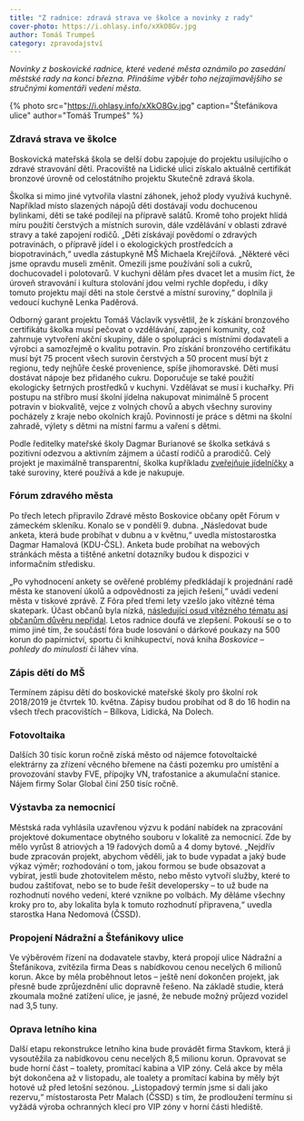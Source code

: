 ```yaml
---
title: "Z radnice: zdravá strava ve školce a novinky z rady"
cover-photo: https://i.ohlasy.info/xXkO8Gv.jpg
author: Tomáš Trumpeš
category: zpravodajství
---
```


*Novinky z boskovické radnice, které vedené města oznámilo po zasedání městské rady na konci března. Přinášíme výběr toho nejzajímavějšího se stručnými komentáři vedení města.*

{% photo src="https://i.ohlasy.info/xXkO8Gv.jpg" caption="Štefánikova ulice" author="Tomáš Trumpeš" %}

### Zdravá strava ve školce

Boskovická mateřská škola se delší dobu zapojuje do projektu usilujícího o zdravé stravování dětí. Pracoviště na Lidické ulici získalo aktuálně certifikát bronzové úrovně od celostátního projektu Skutečně zdravá škola. 

Školka si mimo jiné vytvořila vlastní záhonek, jehož plody využívá kuchyně. Například místo slazených nápojů děti dostávají vodu dochucenou bylinkami, děti se také podílejí na přípravě salátů. Kromě toho projekt hlídá míru použití čerstvých a místních surovin, dále vzdělávání v oblasti zdravé stravy a také zapojení rodičů. „Děti získávají povědomí o zdravých potravinách, o přípravě jídel i o ekologických prostředcích a biopotravinách,“ uvedla zástupkyně MŠ Michaela Krejčířová. „Některé věci jsme opravdu museli změnit. Omezili jsme používání soli a cukrů, dochucovadel i polotovarů. V kuchyni dělám přes dvacet let a musím říct, že úroveň stravování i kultura stolování jdou velmi rychle dopředu, i díky tomuto projektu mají děti na stole čerstvé a místní suroviny,“ doplnila ji vedoucí kuchyně Lenka Paděrová.

Odborný garant projektu Tomáš Václavík vysvětlil, že k získání bronzového certifikátu školka musí pečovat o vzdělávání, zapojení komunity, což zahrnuje vytvoření akční skupiny, dále o spolupráci s místními dodavateli a výrobci a samozřejmě o kvalitu potravin. Pro získání bronzového certifikátu musí být 75 procent všech surovin čerstvých a 50 procent musí být z regionu, tedy nejhůře české provenience, spíše jihomoravské. Děti musí dostávat nápoje bez přidaného cukru. Doporučuje se také použití ekologicky šetrných prostředků v kuchyni. Vzdělávat se musí i kuchařky. Při postupu na stříbro musí školní jídelna nakupovat minimálně 5 procent potravin v biokvalitě, vejce z volných chovů a abych všechny suroviny pocházely z kraje nebo okolních krajů. Povinností je práce s dětmi na školní zahradě, výlety s dětmi na místní farmu a vaření s dětmi.

Podle ředitelky mateřské školy Dagmar Burianové se školka setkává s pozitivní odezvou a aktivním zájmem a účastí rodičů a prarodičů. Celý projekt je maximálně transparentní, školka kupříkladu [zveřejňuje jídelníčky](http://www.msboskovice.cz/jidelnicek-3) a také suroviny, které používá a kde je nakupuje.

### Fórum zdravého města

Po třech letech připravilo Zdravé město Boskovice občany opět Fórum v zámeckém skleníku. Konalo se v pondělí 9. dubna. „Následovat bude anketa, která bude probíhat v dubnu a v květnu,“ uvedla místostarostka Dagmar Hamalová (KDU-ČSL). Anketa bude probíhat na webových stránkách města a tištěné anketní dotazníky budou k dispozici v informačním středisku.

„Po vyhodnocení ankety se ověřené problémy předkládají k projednání radě města ke stanovení úkolů a odpovědnosti za jejich řešení,“ uvádí vedení města v tiskové zprávě. Z Fóra před třemi lety vzešlo jako vítězné téma skatepark. Účast občanů byla nízká, [následující osud vítězného tématu asi občanům důvěru nepřidal](http://www.ohlasy.info/clanky/2017/09/komentar-ankety.html). Letos radnice doufá ve zlepšení. Pokouší se o to mimo jiné tím, že součástí fóra bude losování o dárkové poukazy na 500 korun do papírnictví, sportu či knihkupectví, nová kniha *Boskovice – pohledy do minulosti* či láhev vína. 

### Zápis dětí do MŠ

Termínem zápisu dětí do boskovické mateřské školy pro školní rok 2018/2019 je čtvrtek 10. května. Zápisy budou probíhat od 8 do 16 hodin na všech třech pracovištích – Bílkova, Lidická, Na Dolech.

### Fotovoltaika

Dalších 30 tisíc korun ročně získá město od nájemce fotovoltaické elektrárny za zřízení věcného břemene na části pozemku pro umístění a provozování stavby FVE, přípojky VN, trafostanice a akumulační stanice. Nájem firmy Solar Global činí 250 tisíc ročně.

### Výstavba za nemocnicí

Městská rada vyhlásila uzavřenou výzvu k podání nabídek na zpracování projektové dokumentace obytného souboru v lokalitě za nemocnicí. Zde by mělo vyrůst 8 atriových a 19 řadových domů a 4 domy bytové. „Nejdřív bude zpracován projekt, abychom věděli, jak to bude vypadat a jaký bude výkaz výměr; rozhodování o tom, jakou formou se bude obsazovat a vybírat, jestli bude zhotovitelem město, nebo město vytvoří služby, které to budou zaštiťovat, nebo se to bude řešit developersky – to už bude na rozhodnutí nového vedení, které vznikne po volbách. My děláme všechny kroky pro to, aby lokalita byla k tomuto rozhodnutí připravena,“ uvedla starostka Hana Nedomová (ČSSD).

### Propojení Nádražní a Štefánikovy ulice

Ve výběrovém řízení na dodavatele stavby, která propojí ulice Nádražní a Štefánikova, zvítězila firma Deas s nabídkovou cenou necelých 6 milionů korun. Akce by měla proběhnout letos – ještě není dokončen projekt, jak přesně bude zprůjezdnění ulic dopravně řešeno. Na základě studie, která zkoumala možné zatížení ulice, je jasné, že nebude možný průjezd vozidel nad 3,5 tuny.

### Oprava letního kina

Další etapu rekonstrukce letního kina bude provádět firma Stavkom, která ji vysoutěžila za nabídkovou cenu necelých 8,5 milionu korun. Opravovat se bude horní část – toalety, promítací kabina a VIP zóny. Celá akce by měla být dokončena až v listopadu, ale toalety a promítací kabina by měly být hotové už před letošní sezónou. „Listopadový termín jsme si dali jako rezervu,“ místostarosta Petr Malach (ČSSD) s tím, že prodloužení termínu si vyžádá výroba ochranných klecí pro VIP zóny v horní části hlediště.
